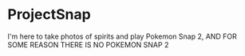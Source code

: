 # ProjectSnap
I'm here to take photos of spirits and play Pokemon Snap 2, AND FOR SOME REASON THERE IS NO POKEMON SNAP 2
